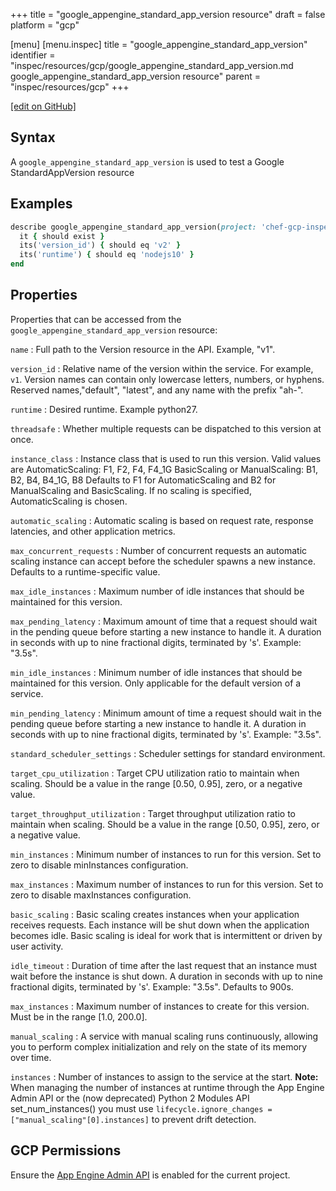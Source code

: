 +++
title = "google_appengine_standard_app_version resource"
draft = false
platform = "gcp"

[menu]
  [menu.inspec]
    title = "google_appengine_standard_app_version"
    identifier = "inspec/resources/gcp/google_appengine_standard_app_version.md google_appengine_standard_app_version resource"
    parent = "inspec/resources/gcp"
+++

[\[edit on GitHub\]](https://github.com/inspec/inspec-gcp/blob/master/docs/resources/google_appengine_standard_app_version.md)

## Syntax

A `google_appengine_standard_app_version` is used to test a Google StandardAppVersion resource

## Examples

```ruby
describe google_appengine_standard_app_version(project: 'chef-gcp-inspec', location: 'europe-west2', version_id: 'v2', service: 'default') do
  it { should exist }
  its('version_id') { should eq 'v2' }
  its('runtime') { should eq 'nodejs10' }
end
```

## Properties

Properties that can be accessed from the `google_appengine_standard_app_version` resource:

`name`
: Full path to the Version resource in the API. Example, "v1".

`version_id`
: Relative name of the version within the service. For example, `v1`. Version names can contain only lowercase letters, numbers, or hyphens. Reserved names,"default", "latest", and any name with the prefix "ah-".

`runtime`
: Desired runtime. Example python27.

`threadsafe`
: Whether multiple requests can be dispatched to this version at once.

`instance_class`
: Instance class that is used to run this version. Valid values are AutomaticScaling: F1, F2, F4, F4_1G BasicScaling or ManualScaling: B1, B2, B4, B4_1G, B8 Defaults to F1 for AutomaticScaling and B2 for ManualScaling and BasicScaling. If no scaling is specified, AutomaticScaling is chosen.

`automatic_scaling`
: Automatic scaling is based on request rate, response latencies, and other application metrics.

`max_concurrent_requests`
: Number of concurrent requests an automatic scaling instance can accept before the scheduler spawns a new instance. Defaults to a runtime-specific value.

`max_idle_instances`
: Maximum number of idle instances that should be maintained for this version.

`max_pending_latency`
: Maximum amount of time that a request should wait in the pending queue before starting a new instance to handle it. A duration in seconds with up to nine fractional digits, terminated by 's'. Example: "3.5s".

`min_idle_instances`
: Minimum number of idle instances that should be maintained for this version. Only applicable for the default version of a service.

`min_pending_latency`
: Minimum amount of time a request should wait in the pending queue before starting a new instance to handle it. A duration in seconds with up to nine fractional digits, terminated by 's'. Example: "3.5s".

`standard_scheduler_settings`
: Scheduler settings for standard environment.

  `target_cpu_utilization`
  : Target CPU utilization ratio to maintain when scaling. Should be a value in the range [0.50, 0.95], zero, or a negative value.

  `target_throughput_utilization`
  : Target throughput utilization ratio to maintain when scaling. Should be a value in the range [0.50, 0.95], zero, or a negative value.

  `min_instances`
  : Minimum number of instances to run for this version. Set to zero to disable minInstances configuration.

  `max_instances`
  : Maximum number of instances to run for this version. Set to zero to disable maxInstances configuration.

`basic_scaling`
: Basic scaling creates instances when your application receives requests. Each instance will be shut down when the application becomes idle. Basic scaling is ideal for work that is intermittent or driven by user activity.

`idle_timeout`
: Duration of time after the last request that an instance must wait before the instance is shut down. A duration in seconds with up to nine fractional digits, terminated by 's'. Example: "3.5s". Defaults to 900s.

`max_instances`
: Maximum number of instances to create for this version. Must be in the range [1.0, 200.0].

`manual_scaling`
: A service with manual scaling runs continuously, allowing you to perform complex initialization and rely on the state of its memory over time.

`instances`
: Number of instances to assign to the service at the start. **Note:** When managing the number of instances at runtime through the App Engine Admin API or the (now deprecated) Python 2 Modules API set_num_instances() you must use `lifecycle.ignore_changes = ["manual_scaling"[0].instances]` to prevent drift detection.

## GCP Permissions

Ensure the [App Engine Admin API](https://console.cloud.google.com/apis/library/appengine.googleapis.com/) is enabled for the current project.
